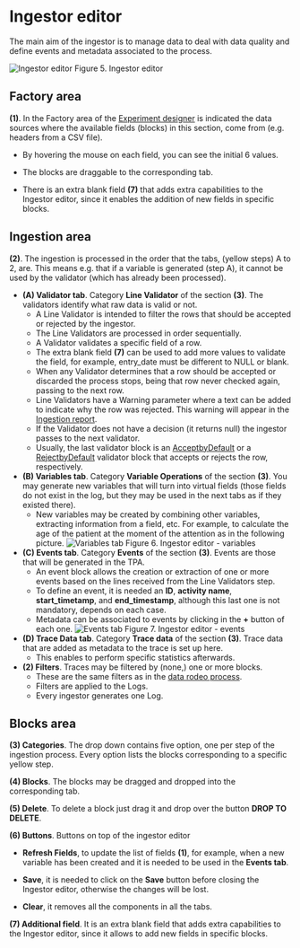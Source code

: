 ﻿---
sidebar_position: 3
---

# Ingestor editor
The main aim of the ingestor is to manage data to deal with data quality and define events and metadata associated to the process.

![Ingestor editor](/img/ingestor-editor.png "Ingestor editor")
Figure 5. Ingestor editor

## Factory area

**(1)**. In the Factory area of the [Experiment designer](./intro.md) is indicated the data sources where the available fields (blocks) in this section, come from (e.g. headers from a CSV file). 

*	By hovering the mouse on each field, you can see the initial 6 values. 

*	The blocks are draggable to the corresponding tab.

*	There is an extra blank field **(7)** that adds extra capabilities to the Ingestor editor, since it enables the addition of new fields in specific blocks.

## Ingestion area 

**(2)**. The ingestion is processed in the order that the tabs, (yellow steps) A to 2, are. This means e.g. that if a variable is generated (step A), it cannot be used by the validator (which has already been processed). 

*	**(A) Validator tab**. Category **Line Validator** of the section **(3)**. The validators identify what raw data is valid or not. 
	*	A Line Validator is intended to filter the rows that should be accepted or rejected by the ingestor. 
	*	The Line Validators are processed in  order sequentially. 
	*	A Validator validates a specific field of a row. 
	*	The extra blank field **(7)** can be used to add more values to validate the field, for example, entry_date must be different to NULL or blank. 
	*	When any Validator determines that a row should be accepted or discarded the process stops, being that row never checked again, passing to the next row. 
	*	Line Validators have a Warning parameter where a text can be added to indicate why the row was rejected. This warning will appear in the [Ingestion report](../pmapp/menu/more-options-menu.md#ingestion-report).
	*	If the Validator does not have a decision (it returns null) the ingestor passes to the next validator. 
	*	Usually, the last validator block is an [AcceptbyDefault](../../../generaldocs/reference/api/blocks/line-validators/accept-by-default.md) or a [RejectbyDefault](../../../generaldocs/reference/api/blocks/line-validators/reject-by-default.md) validator block that accepts or rejects the row, respectively. 
*	**(B) Variables tab**. Category **Variable Operations** of the section **(3)**. You may generate new variables that will turn into virtual fields (those fields do not exist in the log, but they may be used in the next tabs as if they existed there). 
	*	New variables may be created by combining other variables, extracting information from a field, etc. For example, to calculate the age of the patient at the moment of the attention as in the following picture.
	![Variables tab](/img/ingestor-editor-variables.png "Variables tab")
	Figure 6. Ingestor editor - variables
*	**(C) Events tab**. Category **Events** of the section **(3)**. Events are those that will be generated in the TPA. 
	*	An event block allows the creation or extraction of one or more events based on the lines received from the Line Validators step. 
	*	To define an event, it is needed an **ID**, **activity name**, **start_timetamp**, and **end_timestamp**, although this last one is not mandatory, depends on each case.
	*	Metadata can be associated to events by clicking in the **+** button of each one.
	![Events tab](/img/ingestor-editor-events.png "Events tab")
	Figure 7. Ingestor editor - events
*	**(D) Trace Data tab**. Category **Trace data** of the section **(3)**. Trace data that are added as metadata to the trace is set up here. 
	*	This enables to perform specific statistics afterwards.
*	**(2) Filters**. Traces may be filtered by (none,) one or more blocks.
	*	These are the same filters as in the [data rodeo process](../../../overview/phases/research/data-rodeo.md#data-rodeo-process). 
	*	Filters are applied to the Logs. 
	*	Every ingestor generates one Log.	

## Blocks area  

**(3) Categories**. The drop down contains five option, one per step of the ingestion process. Every option lists the blocks corresponding to a specific yellow step.

**(4) Blocks**. The blocks may be dragged and dropped into the corresponding tab. 

**(5) Delete**. To delete a block just drag it and drop over the button **DROP TO DELETE**.

**(6) Buttons**. Buttons on top of the ingestor editor

*	**Refresh Fields**, to update the list of fields **(1)**, for example, when a new variable has been created and it is needed to be used in the **Events tab**.

*	**Save**, it is needed to click on the **Save** button before closing the Ingestor editor, otherwise the changes will be lost.

*	**Clear**, it removes all the components in all the tabs.

**(7) Additional field**. It is an extra blank field that adds extra capabilities to the Ingestor editor, since it allows to add new fields in specific blocks.

